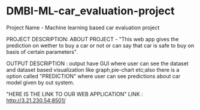 # DMBI-ML-car_evaluation-project
Project Name - Machine learning based car evaluation project

PROJECT DESCRIPTION:
ABOUT PROJECT - "This web app gives the prediction on wether to buy a car or not or can say that car is safe to buy on basis of certain parameters".

OUTPUT DESCRIPTION : output have GUI where user  can see the dataset and dataset based visualization like graph,pie-chart etc;also there is a option called "PREDICTION" where user can see predictions about car model given by out system.

"HERE IS THE LINK TO OUR WEB APPLICATION"
 LINK :  http://3.21.230.54:8501/

